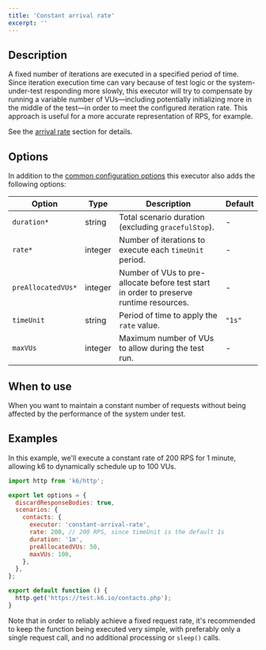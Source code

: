```yaml
---
title: 'Constant arrival rate'
excerpt: ''
---
```


## Description

A fixed number of iterations are executed in a specified period of time.
Since iteration execution time can vary because of test logic or the
system-under-test responding more slowly, this executor will try to compensate
by running a variable number of VUs&mdash;including potentially initializing more in the middle
of the test&mdash;in order to meet the configured iteration rate. This approach is
useful for a more accurate representation of RPS, for example.

See the [arrival rate](/using-k6/scenarios/arrival-rate) section for details.

## Options

In addition to the [common configuration options](/using-k6/scenarios#common-options) this executor
also adds the following options:

| Option              | Type    | Description                                                                               | Default |
| ------------------- | ------- | ----------------------------------------------------------------------------------------- | ------- |
| `duration*`        | string  | Total scenario duration (excluding `gracefulStop`).                                       | -       |
| `rate*`            | integer | Number of iterations to execute each `timeUnit` period.                                   | -       |
| `preAllocatedVUs*` | integer | Number of VUs to pre-allocate before test start in order to preserve runtime resources.   | -       |
| `timeUnit`          | string  | Period of time to apply the `rate` value.                                                 | `"1s"`  |
| `maxVUs`            | integer | Maximum number of VUs to allow during the test run.                                       | -       |

## When to use

When you want to maintain a constant number of requests without being affected by the
performance of the system under test.

## Examples

In this example, we'll execute a constant rate of 200 RPS for 1 minute, allowing k6 to dynamically schedule up to 100 VUs.

<div class="code-group" data-props='{"labels": [ "constant-arr-rate.js" ], "lineNumbers": "[true]"}'>

```js
import http from 'k6/http';

export let options = {
  discardResponseBodies: true,
  scenarios: {
    contacts: {
      executor: 'constant-arrival-rate',
      rate: 200, // 200 RPS, since timeUnit is the default 1s
      duration: '1m',
      preAllocatedVUs: 50,
      maxVUs: 100,
    },
  },
};

export default function () {
  http.get('https://test.k6.io/contacts.php');
}
```

</div>

Note that in order to reliably achieve a fixed request rate, it's recommended to keep
the function being executed very simple, with preferably only a single request call,
and no additional processing or `sleep()` calls.
